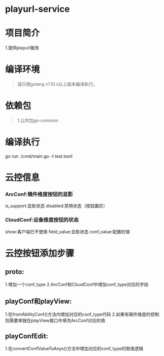 # playurl-service

# 项目简介
1.提供playurl服务

# 编译环境
> 请只用golang v1.10.x以上版本编译执行。

# 依赖包
> 1.公共包go-common

# 编译执行
go run ./cmd/main.go -t test.toml

# 云控信息
### ArcConf:稿件维度按钮的显影
is_support:显影状态 disabled:禁用状态（按钮置灰）
### CloudConf:设备维度按钮的状态
show:客户端已不使用 field_value:显影状态 conf_value:配置的值

# 云控按钮添加步骤
## proto:
1.增加一个conf_type
2.ArcConf和CloudConf中增加conf_type对应的字段
## playConf和playView:
1.在fromAbilityConf()方法内增加对应的conf_type代码
2.如果有稿件维度的控制则需要单独在playView接口中填充ArcConf对应的值
## playConfEdit:
1.在convertConfValueToAnys()方法中增加对应的conf_type的取值逻辑

